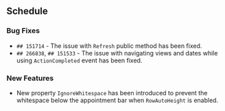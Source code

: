 ##  Schedule

###    Bug Fixes

- `## 151714` - The issue with `Refresh` public method has been fixed.
- `## 266838`, `## 151533` - The issue with navigating views and dates while using `ActionCompleted` event has been fixed.

###    New Features

- New property `IgnoreWhitespace` has been introduced to prevent the whitespace below the appointment bar when `RowAutoHeight` is enabled.
